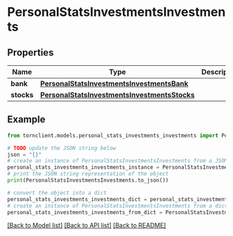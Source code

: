# PersonalStatsInvestmentsInvestments


## Properties

Name | Type | Description | Notes
------------ | ------------- | ------------- | -------------
**bank** | [**PersonalStatsInvestmentsInvestmentsBank**](PersonalStatsInvestmentsInvestmentsBank.md) |  | 
**stocks** | [**PersonalStatsInvestmentsInvestmentsStocks**](PersonalStatsInvestmentsInvestmentsStocks.md) |  | 

## Example

```python
from tornclient.models.personal_stats_investments_investments import PersonalStatsInvestmentsInvestments

# TODO update the JSON string below
json = "{}"
# create an instance of PersonalStatsInvestmentsInvestments from a JSON string
personal_stats_investments_investments_instance = PersonalStatsInvestmentsInvestments.from_json(json)
# print the JSON string representation of the object
print(PersonalStatsInvestmentsInvestments.to_json())

# convert the object into a dict
personal_stats_investments_investments_dict = personal_stats_investments_investments_instance.to_dict()
# create an instance of PersonalStatsInvestmentsInvestments from a dict
personal_stats_investments_investments_from_dict = PersonalStatsInvestmentsInvestments.from_dict(personal_stats_investments_investments_dict)
```
[[Back to Model list]](../README.md#documentation-for-models) [[Back to API list]](../README.md#documentation-for-api-endpoints) [[Back to README]](../README.md)


